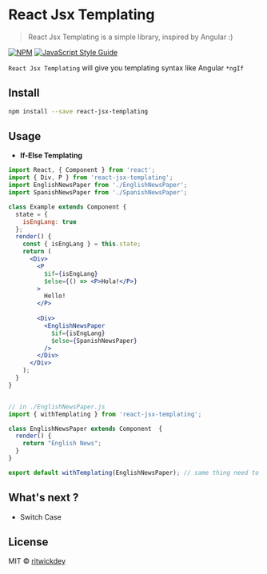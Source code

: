 # React Jsx Templating

> React Jsx Templating is a simple library, inspired by Angular :)

[![NPM](https://img.shields.io/npm/v/react-jsx-templating.svg)](https://www.npmjs.com/package/react-jsx-templating) [![JavaScript Style Guide](https://img.shields.io/badge/code_style-standard-brightgreen.svg)](https://standardjs.com)

`React Jsx Templating` will give you templating syntax like Angular `*ngIf`

## Install

```bash
npm install --save react-jsx-templating
```

## Usage

- **If-Else Templating**

```jsx
import React, { Component } from 'react';
import { Div, P } from 'react-jsx-templating';
import EnglishNewsPaper from './EnglishNewsPaper';
import SpanishNewsPaper from './SpanishNewsPaper';

class Example extends Component {
  state = {
    isEngLang: true
  };
  render() {
    const { isEngLang } = this.state;
    return (
      <Div>
        <P 
          $if={isEngLang} 
          $else={() => <P>Hola!</P>}
        >
          Hello!
        </P>
        
        <Div>
          <EnglishNewsPaper 
            $if={isEngLang} 
            $else={SpanishNewsPaper} 
          />
        </Div>
      </Div>
    );
  }
}

```

```jsx

// in ./EnglishNewsPaper.js
import { withTemplating } from 'react-jsx-templating';

class EnglishNewsPaper extends Component  {
  render() {
    return "English News";
  }
}

export default withTemplating(EnglishNewsPaper); // same thing need to be done in `SpanishNewsPaper` component. I'm not repeating, but you got the point.

```


## What's next ?

- Switch Case

## License

MIT © [ritwickdey](https://github.com/ritwickdey)
